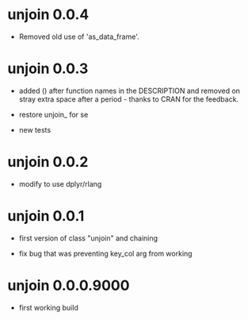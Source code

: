 # unjoin 0.0.4

* Removed old use of 'as_data_frame'. 



# unjoin 0.0.3

* added () after function names in the DESCRIPTION and removed on stray extra space
after a period - thanks to CRAN for the feedback.  

* restore unjoin_ for se

* new tests

# unjoin 0.0.2 

* modify to use dplyr/rlang 

# unjoin 0.0.1

* first version of class "unjoin" and chaining

* fix bug that was preventing key_col arg from working


# unjoin 0.0.0.9000

* first working build


